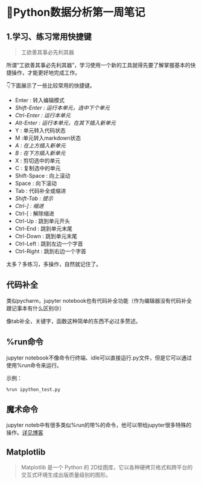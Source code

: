 # 📒Python数据分析第一周笔记


## 1.学习、练习常用快捷键

> 工欲善其事必先利其器

所谓“工欲善其事必先利其器”，学习使用一个新的工具就得先要了解掌握基本的快捷操作，才能更好地完成工作。

👇下面展示了一些比较常用的快捷键。

- Enter : 转入编辑模式
- *Shift-Enter : 运行本单元，选中下个单元*
- *Ctrl-Enter : 运行本单元*
- *Alt-Enter : 运行本单元，在其下插入新单元*
- Y : 单元转入代码状态
- M :单元转入markdown状态
- *A : 在上方插入新单元*
- *B : 在下方插入新单元*
- X : 剪切选中的单元
- C : 复制选中的单元
- Shift-Space : 向上滚动
- Space : 向下滚动
- Tab : 代码补全或缩进
- *Shift-Tab : 提示*
- *Ctrl-] : 缩进*
- Ctrl-[ : 解除缩进
- Ctrl-Up : 跳到单元开头
- Ctrl-End : 跳到单元末尾
- Ctrl-Down : 跳到单元末尾
- Ctrl-Left : 跳到左边一个字首
- Ctrl-Right : 跳到右边一个字首

太多？多练习，多操作，自然就记住了。

##  代码补全

类似pycharm，jupyter notebook也有代码补全功能（作为编辑器没有代码补全跟记事本有什么区别😢）

像tab补全，关键字，函数这种简单的东西不必过多赘述。

## %run命令
jupyter notebook不像命令行终端、idle可以直接运行.py文件，但是它可以通过使用%run命令来运行。

示例：

`%run ipython_test.py`


## 魔术命令
jupyter noteb中有很多类似%run的带%的命令，他可以带给jupyter很多特殊的操作。[详见博客](https://blog.csdn.net/PoGeN1/article/details/82182830)

## Matplotlib
> Matplotlib 是一个 Python 的 2D绘图库，它以各种硬拷贝格式和跨平台的交互式环境生成出版质量级别的图形。




